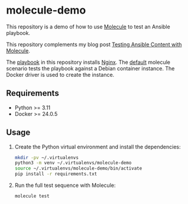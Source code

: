 # molecule-demo

This repository is a demo of how to use [Molecule](https://molecule.readthedocs.io/en/latest/) to test an Ansible playbook.

This repository complements my blog post [Testing Ansible Content with Molecule](https://danielbrennand.com/blog/testing-ansible-content).

The [playbook](playbook.yml) in this repository installs [Nginx](https://www.nginx.com/). The [default](molecule/default) molecule scenario tests the playbook against a Debian container instance. The Docker driver is used to create the instance.

## Requirements

- Python >= 3.11
- Docker >= 24.0.5

## Usage

1. Create the Python virtual environment and install the dependencies:

    ```bash
    mkdir -pv ~/.virtualenvs
    python3 -m venv ~/.virtualenvs/molecule-demo
    source ~/.virtualenvs/molecule-demo/bin/activate
    pip install -r requirements.txt
    ```

2. Run the full test sequence with Molecule:

    ```bash
    molecule test
    ```
